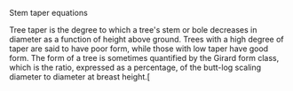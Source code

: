 Stem taper equations 

Tree taper is the degree to which a tree's stem or bole decreases in diameter as a function of height above ground. Trees with a high degree of taper are said to have poor form, while those with low taper have good form. The form of a tree is sometimes quantified by the Girard form class, which is the ratio, expressed as a percentage, of the butt-log scaling diameter to diameter at breast height.[
